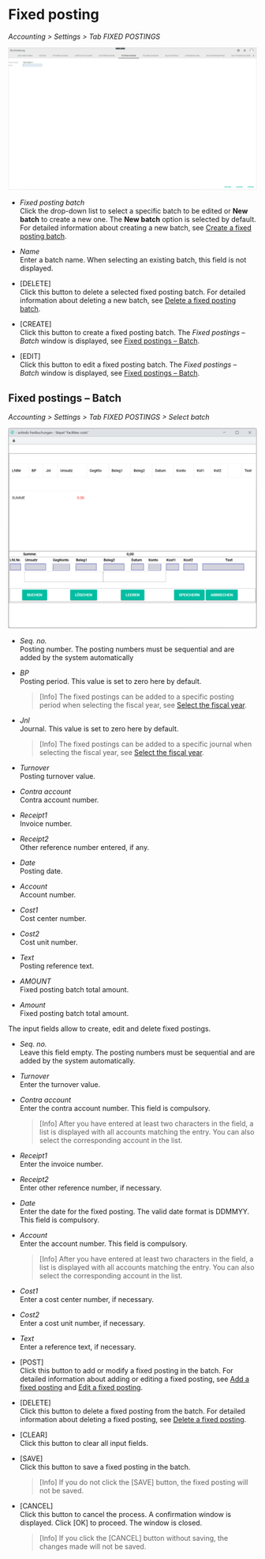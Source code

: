 # Fixed posting

*Accounting > Settings > Tab FIXED POSTINGS*

![Fixed posting](../../Assets/Screenshots/RetailSuiteAccounting/Settings/FixedBookings/CreateFixedBookingBatch.png "[Fixed posting]")


- *Fixed posting batch*  
Click the drop-down list to select a specific batch to be edited or **New batch** to create a new one. The **New batch** option is selected by default. For detailed information about creating a new batch, see [Create a fixed posting batch](../Integration/06_ManageFixedBookings.md#create-a-fixed-posting-batch).

- *Name*  
Enter a batch name. When selecting an existing batch, this field is not displayed.

- [DELETE]  
Click this button to delete a selected fixed posting batch. For detailed information about deleting a new batch, see [Delete a fixed posting batch](../Integration/06_ManageFixedBookings.md#delete-a-fixed-posting-batch).

- [CREATE]  
Click this button to create a fixed posting batch. The *Fixed postings &ndash; Batch* window is displayed, see [Fixed postings &ndash; Batch](#fixed-posting--batch).

- [EDIT]  
Click this button to edit a fixed posting batch. The *Fixed postings &ndash; Batch* window is displayed, see [Fixed postings &ndash; Batch](#fixed-posting--batch).


## Fixed postings &ndash; Batch

*Accounting > Settings > Tab FIXED POSTINGS > Select batch*

![Fixed posting batch](../../Assets/Screenshots/RetailSuiteAccounting/Settings/FixedBookings/FixedBookingBatch.png "[Fixed posting batch]")


- *Seq. no.*  
Posting number. The posting numbers must be sequential and are added by the system automatically

- *BP*  
Posting period. This value is set to zero here by default.  

  > [Info] The fixed postings can be added to a specific posting period when selecting the fiscal year, see [Select the fiscal year](../Operation/01_SelectFiscalYear.md).

- *Jnl*  
Journal. This value is set to zero here by default.  

  > [Info] The fixed postings can be added to a specific journal when selecting the fiscal year, see [Select the fiscal year](../Operation/01_SelectFiscalYear.md).

- *Turnover*  
Posting turnover value.  

- *Contra account*  
Contra account number.

- *Receipt1*  
Invoice number.

- *Receipt2*  
Other reference number entered, if any.

- *Date*  
Posting date.

- *Account*  
Account number.

- *Cost1*  
Cost center number.

- *Cost2*  
Cost unit number.

- *Text*  
Posting reference text.

- *AMOUNT*  
Fixed posting batch total amount.


- *Amount*  
Fixed posting batch total amount.

[comment]: <> (FH: Unterschied zwischen AMOUNT und Amount?)


The input fields allow to create, edit and delete fixed postings.

- *Seq. no.*    
Leave this field empty. The posting numbers must be sequential and are added by the system automatically.

- *Turnover*  
Enter the turnover value.

- *Contra account*  
Enter the contra account number. This field is compulsory.

  > [Info] After you have entered at least two characters in the field, a list is displayed with all accounts matching the entry. You can also select the corresponding account in the list.

- *Receipt1*  
Enter the invoice number.

- *Receipt2*  
Enter other reference number, if necessary.

- *Date*  
Enter the date for the fixed posting. The valid date format is DDMMYY. This field is compulsory.

- *Account*  
Enter the account number. This field is compulsory.  

  > [Info] After you have entered at least two characters in the field, a list is displayed with all accounts matching the entry. You can also select the corresponding account in the list.


- *Cost1*  
Enter a cost center number, if necessary.

- *Cost2*  
Enter a cost unit number, if necessary.

- *Text*  
Enter a reference text, if necessary.  


- [POST]  
Click this button to add or modify a fixed posting in the batch. For detailed information about adding or editing a fixed posting, see [Add a fixed posting](../Integration/06_ManageFixedBookings.md#add-a-fixed-posting) and [Edit a fixed posting](../Integration/06_ManageFixedBookings.md#edit-a-fixed-posting).

- [DELETE]  
Click this button to delete a fixed posting from the batch. For detailed information about deleting a fixed posting, see [Delete a fixed posting](../Integration/06_ManageFixedBookings.md#delete-a-fixed-posting).

- [CLEAR]  
Click this button to clear all input fields.

- [SAVE]  
Click this button to save a fixed posting in the batch.

  > [Info] If you do not click the [SAVE] button, the fixed posting will not be saved.

- [CANCEL]  
Click this button to cancel the process. A confirmation window is displayed. Click [OK] to proceed. The window is closed.

  > [Info] If you click the [CANCEL] button without saving, the changes made will not be saved.
